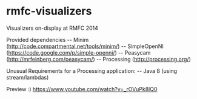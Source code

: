 rmfc-visualizers
================

Visualizers on-display at RMFC 2014

Provided dependencies
-- Minim  (http://code.compartmental.net/tools/minim/)
-- SimpleOpenNI (https://code.google.com/p/simple-openni/)
-- Peasycam (http://mrfeinberg.com/peasycam/)
-- Processing (http://processing.org/)

Unusual Requirements for a Processing application:
-- Java 8 (using stream/lambdas)

Preview :)
https://www.youtube.com/watch?v=_rOVuPk8lQ0
